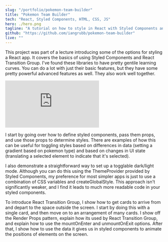 ```yaml
---
slug: "/portfolio/pokemon-team-builder"
title: "Pokemon Team Builder"
tech: "React, Styled Components, HTML, CSS, JS"
hero: ./hero.png
tagline: "A tutorial on how to style in React with Styled Components and React Transition Group."
github: "https://github.com/iangrubb/pokemon-team-builder"
live: ""
---
```


This project was part of a lecture introducing some of the options for styling a React app. It covers the basics of using Styled Components and React Transition Group. I've found these libraries to have pretty gentile learning curves. You can do a lot with just their basic features, but they have some pretty powerful advanced features as well. They also work well together.

<iframe src="https://player.vimeo.com/video/450948531" title="Team Builder Features" w="640" h="366" frameborder="0" allow="autoplay; fullscreen" allowfullscreen></iframe>

I start by going over how to define styled components, pass them props, and use those props to determine styles. There are examples of how this can be useful for toggling styles based on differences in data (setting a gradient based on pokemon type) and based on changes in UI state (translating a selected element to indicate that it's selected).

I also demonstrate a straightforward way to set up a togglable dark/light mode. Although you can do this using the ThemeProvider provided by Styled Components, my preference for most simpler apps is just to use a combination of CSS variables and createGlobalStyle. This approach isn't significantly weaker, and I find it leads to much more readable code in your styled components.

To introduce React Transition Group, I show how to get cards to arrive from and depart to the space outside the screen. I start by doing this with a single card, and then move on to an arrangement of many cards. I show off the Render Props pattern, explain how its used by React Transition Group, and explain how to use the mountOnEnter and unmountOnExit options. After that, I show how to use the data it gives us in styled components to animate the positions of elements on the screen.